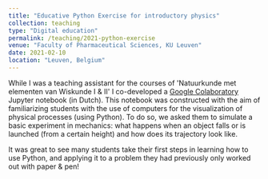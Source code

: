 ```yaml
---
title: "Educative Python Exercise for introductory physics"
collection: teaching
type: "Digital education"
permalink: /teaching/2021-python-exercise
venue: "Faculty of Pharmaceutical Sciences, KU Leuven"
date: 2021-02-10
location: "Leuven, Belgium"
---
```


While I was a teaching assistant for the courses of 'Natuurkunde met elementen van Wiskunde I & II' I co-developed a [Google Colaboratory](https://colab.google) Jupyter notebook (in Dutch).
This notebook was constructed with the aim of familiarizing students with the use of computers for the visualization of physical processes (using Python).
To do so, we asked them to simulate a basic experiment in mechanics: what happens when an object falls or is launched (from a certain height) and how does its trajectory look like.

It was great to see many students take their first steps in learning how to use Python, and applying it to a problem they had previously only worked out with paper & pen!
